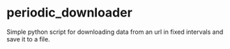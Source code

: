 # periodic_downloader
Simple python script for downloading data from an url in fixed intervals and save it to a file.
